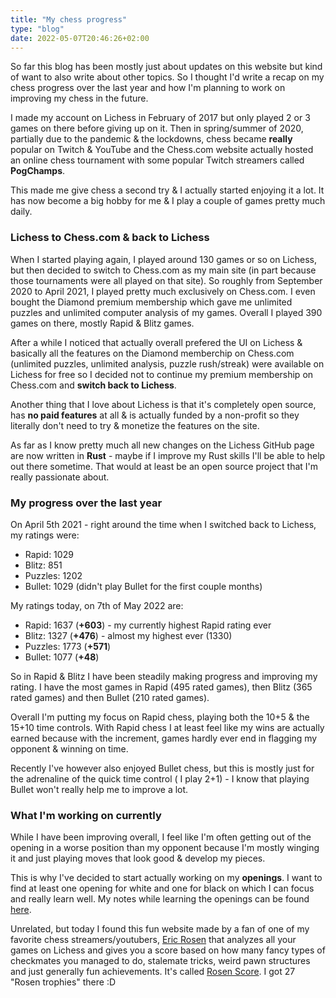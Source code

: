```yaml
---
title: "My chess progress"
type: "blog"
date: 2022-05-07T20:46:26+02:00
---
```


So far this blog has been mostly just about updates on this website but kind of want to also write about other topics. So I thought I'd write a recap on my chess progress over the last year and how I'm planning to work on improving my chess in the future.
<!--more-->
I made my account on Lichess in February of 2017 but only played 2 or 3 games on there before giving up on it. Then in spring/summer of 2020, partially due to the pandemic & the lockdowns, chess became **really** popular on Twitch & YouTube and the Chess.com website actually hosted an online chess tournament with some popular Twitch streamers called **PogChamps**.

This made me give chess a second try & I actually started enjoying it a lot. It has now become a big hobby for me & I play a couple of games pretty much daily.

### Lichess to Chess.com & back to Lichess

When I started playing again, I played around 130 games or so on Lichess, but then decided to switch to Chess.com as my main site (in part because those tournaments were all played on that site). So roughly from September 2020 to April 2021, I played pretty much exclusively on Chess.com. I even bought the Diamond premium membership which gave me unlimited puzzles and unlimited computer analysis of my games. Overall I played 390 games on there, mostly Rapid & Blitz games.

After a while I noticed that actually overall prefered the UI on Lichess & basically all the features on the Diamond memberchip on Chess.com (unlimited puzzles, unlimited analysis, puzzle rush/streak) were available on Lichess for free so I decided not to continue my premium membership on Chess.com and **switch back to Lichess**.

Another thing that I love about Lichess is that it's completely open source, has **no paid features** at all & is actually funded by a non-profit so they literally don't need to try & monetize the features on the site.

As far as I know pretty much all new changes on the Lichess GitHub page are now written in **Rust** - maybe if I improve my Rust skills I'll be able to help out there sometime. That would at least be an open source project that I'm really passionate about.

### My progress over the last year

On April 5th 2021 - right around the time when I switched back to Lichess, my ratings were:

* Rapid: 1029
* Blitz: 851
* Puzzles: 1202
* Bullet: 1029 (didn't play Bullet for the first couple months)

My ratings today, on 7th of May 2022 are:

* Rapid: 1637 (**+603**) - my currently highest Rapid rating ever
* Blitz: 1327 (**+476**) - almost my highest ever (1330)
* Puzzles: 1773 (**+571**)
* Bullet: 1077 (**+48**)

So in Rapid & Blitz I have been steadily making progress and improving my rating. I have the most games in Rapid (495 rated games), then Blitz (365 rated games) and then Bullet (210 rated games).

Overall I'm putting my focus on Rapid chess, playing both the 10+5 & the 15+10 time controls. With Rapid chess I at least feel like my wins are actually earned because with the increment, games hardly ever end in flagging my opponent & winning on time.

Recently I've however also enjoyed Bullet chess, but this is mostly just for the adrenaline of the quick time control ( I play 2+1) - I know that playing Bullet won't really help me to improve a lot.

### What I'm working on currently

While I have been improving overall, I feel like I'm often getting out of the opening in a worse position than my opponent because I'm mostly winging it and just playing moves that look good & develop my pieces.

This is why I've decided to start actually working on my **openings**. I want to find at least one opening for white and one for black on which I can focus and really learn well. My notes while learning the openings can be found [here](/notes/chess-openings).


Unrelated, but today I found this fun website made by a fan of one of my favorite chess streamers/youtubers, [Eric Rosen](https://imrosen.com/) that analyzes all your games on Lichess and gives you a score based on how many fancy types of checkmates you managed to do, stalemate tricks, weird pawn structures and just generally fun achievements. It's called [Rosen Score](https://rosen-score.vercel.app/). I got 27 "Rosen trophies" there :D